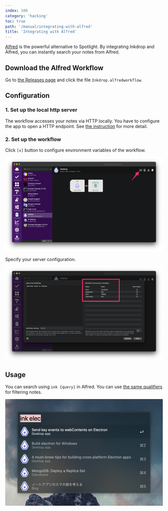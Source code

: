 ```yaml
---
index: 100
category: 'hacking'
toc: true
path: '/manual/integrating-with-alfred'
title: 'Integrating with Alfred'
---
```


[Alfred](https://www.alfredapp.com/) is the powerful alternative to Spotlight.
By integrating Inkdrop and Alfred, you can instantly search your notes from Alfred.

## Download the Alfred Workflow

Go to [the Releases page](https://github.com/inkdropapp/inkdrop-alfred-workflow/releases) and click the file `Inkdrop.alfredworkflow`.

## Configuration

### 1. Set up the local http server

The workflow accesses your notes via HTTP locally.
You have to configure the app to open a HTTP endpoint.
See [the instruction](/manual/accessing-the-local-database/#accessing-via-http-advanced) for more detail.

### 2. Set up the workflow

Click `[x]` button to configure environment variables of the workflow.

![configure workflow][configure-1]

Specify your server configuration.

![configure server][configure-2]

## Usage

You can search using `ink {query}` in Alfred. You can use [the same qualifiers](https://docs.inkdrop.app/manual/searching-notes/#filter-notes-with-special-qualifiers) for filtering notes.

![screenshot][workflow]

[workflow]: ./integrating-with-alfred_screenshot.png 'Sample Inkdrop result'
[configure-1]: ./integrating-with-alfred_configure-workflow-1.png 'Configure workflow 01'
[configure-2]: ./integrating-with-alfred_configure-workflow-2.png 'Configure workflow 02'
